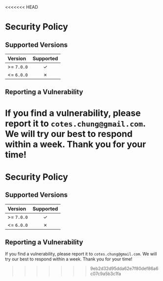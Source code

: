 <<<<<<< HEAD
# Security Policy

## Supported Versions

| Version    | Supported |
| :--------- | :-------: |
| >= `7.0.0` |     ✓     |
| <= `6.0.0` |     ✗     |

## Reporting a Vulnerability

If you find a vulnerability, please report it to `cotes.chung@gmail.com`.
We will try our best to respond within a week. Thank you for your time!
=======
# Security Policy

## Supported Versions

| Version    | Supported |
| :--------- | :-------: |
| >= `7.0.0` |     ✓     |
| <= `6.0.0` |     ✗     |

## Reporting a Vulnerability

If you find a vulnerability, please report it to `cotes.chung@gmail.com`.
We will try our best to respond within a week. Thank you for your time!
>>>>>>> 9eb2d32d95dda62e7f80def86a6c07c9a5b3c1fa
